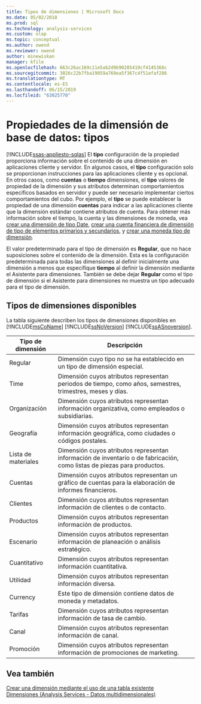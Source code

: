 ```yaml
---
title: Tipos de dimensiones | Microsoft Docs
ms.date: 05/02/2018
ms.prod: sql
ms.technology: analysis-services
ms.custom: olap
ms.topic: conceptual
ms.author: owend
ms.reviewer: owend
author: minewiskan
manager: kfile
ms.openlocfilehash: 663c26ac169c11e5ab2d9b90285419cf4145368c
ms.sourcegitcommit: 3026c22b7fba19059a769ea5f367c4f51efaf286
ms.translationtype: MT
ms.contentlocale: es-ES
ms.lasthandoff: 06/15/2019
ms.locfileid: "63025770"
---
```

# <a name="database-dimension-properties---types"></a>Propiedades de la dimensión de base de datos: tipos
[!INCLUDE[ssas-appliesto-sqlas](../../includes/ssas-appliesto-sqlas.md)]
  El **tipo** configuración de la propiedad proporciona información sobre el contenido de una dimensión en aplicaciones cliente y servidor. En algunos casos, el **tipo** configuración solo se proporcionan instrucciones para las aplicaciones cliente y es opcional. En otros casos, como **cuentas** o **tiempo** dimensiones, el **tipo** valores de propiedad de la dimensión y sus atributos determinan comportamientos específicos basados en servidor y puede ser necesario implementar ciertos comportamientos del cubo. Por ejemplo, el **tipo** se puede establecer la propiedad de una dimensión **cuentas** para indicar a las aplicaciones cliente que la dimensión estándar contiene atributos de cuenta. Para obtener más información sobre el tiempo, la cuenta y las dimensiones de moneda, vea [crear una dimensión de tipo Date](../../analysis-services/multidimensional-models/database-dimensions-create-a-date-type-dimension.md), [crear una cuenta financiera de dimensión de tipo de elementos primarios y secundarios](../../analysis-services/multidimensional-models/database-dimensions-finance-account-of-parent-child-type.md), y [crear una moneda tipo de dimensión](../../analysis-services/multidimensional-models/database-dimensions-create-a-currency-type-dimension.md).  
  
 El valor predeterminado para el tipo de dimensión es **Regular**, que no hace suposiciones sobre el contenido de la dimensión. Esta es la configuración predeterminada para todas las dimensiones al definir inicialmente una dimensión a menos que especifique **tiempo** al definir la dimensión mediante el Asistente para dimensiones. También se debe dejar **Regular** como el tipo de dimensión si el Asistente para dimensiones no muestra un tipo adecuado para el tipo de dimensión.  
  
## <a name="available-dimension-types"></a>Tipos de dimensiones disponibles  
 La tabla siguiente describen los tipos de dimensiones disponibles en [!INCLUDE[msCoName](../../includes/msconame-md.md)] [!INCLUDE[ssNoVersion](../../includes/ssnoversion-md.md)] [!INCLUDE[ssASnoversion](../../includes/ssasnoversion-md.md)].  
  
|Tipo de dimensión|Descripción|  
|--------------------|-----------------|  
|Regular|Dimensión cuyo tipo no se ha establecido en un tipo de dimensión especial.|  
|Time|Dimensión cuyos atributos representan periodos de tiempo, como años, semestres, trimestres, meses y días.|  
|Organización|Dimensión cuyos atributos representan información organizativa, como empleados o subsidiarias.|  
|Geografía|Dimensión cuyos atributos representan información geográfica, como ciudades o códigos postales.|  
|Lista de materiales|Dimensión cuyos atributos representan información de inventario o de fabricación, como listas de piezas para productos.|  
|Cuentas|Dimensión cuyos atributos representan un gráfico de cuentas para la elaboración de informes financieros.|  
|Clientes|Dimensión cuyos atributos representan información de clientes o de contacto.|  
|Productos|Dimensión cuyos atributos representan información de productos.|  
|Escenario|Dimensión cuyos atributos representan información de planeación o análisis estratégico.|  
|Cuantitativo|Dimensión cuyos atributos representan información cuantitativa.|  
|Utilidad|Dimensión cuyos atributos representan información diversa.|  
|Currency|Este tipo de dimensión contiene datos de moneda y metadatos.|  
|Tarifas|Dimensión cuyos atributos representan información de tasa de cambio.|  
|Canal|Dimensión cuyos atributos representan información de canal.|  
|Promoción|Dimensión cuyos atributos representan información de promociones de marketing.|  
  
## <a name="see-also"></a>Vea también  
 [Crear una dimensión mediante el uso de una tabla existente](../../analysis-services/multidimensional-models/create-a-dimension-by-using-an-existing-table.md)   
 [Dimensiones &#40;Analysis Services - Datos multidimensionales&#41;](../../analysis-services/multidimensional-models-olap-logical-dimension-objects/dimensions-analysis-services-multidimensional-data.md)  
  
  
